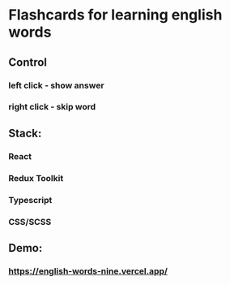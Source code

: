 # Flashcards for learning english words


## Control
### left click - show answer
### right click - skip word

## Stack:
### React
### Redux Toolkit
### Typescript
### CSS/SCSS

## Demo:
### https://english-words-nine.vercel.app/


